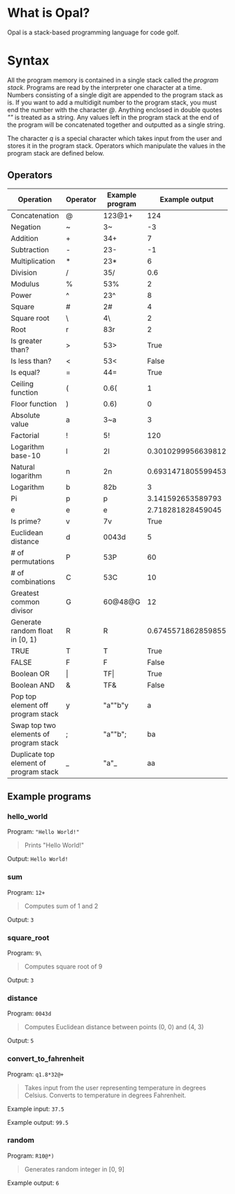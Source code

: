 # What is Opal?
Opal is a stack-based programming language for code golf.

# Syntax
All the program memory is contained in a single stack called the *program stack*. Programs are read by the interpreter one character at a time. Numbers consisting of a single digit are appended to the program stack as is. If you want to add a multidigit number to the program stack, you must end the number with the character *@*. Anything enclosed in double quotes *""* is treated as a string. Any values left in the program stack at the end of the program will be concatenated together and outputted as a single string.

The character *q* is a special character which takes input from the user and stores it in the program stack. Operators which manipulate the values in the program stack are defined below.

## Operators

| Operation | Operator | Example program | Example output |
| ----------- | ----------- | ----------- | ----------- |
| Concatenation | @ | 123@1+ | 124 |
| Negation | ~ | 3~ | -3 |
| Addition | + | 34+ | 7 |
| Subtraction | - | 23- | -1 |
| Multiplication | * | 23* | 6 |
| Division | / | 35/ | 0.6 |
| Modulus | % | 53% | 2 |
| Power | ^ | 23^ | 8 |
| Square | # | 2# | 4 |
| Square root | \ | 4\ | 2 |
| Root | r | 83r | 2 |
| Is greater than? | > | 53> | True |
| Is less than? | < | 53< | False |
| Is equal? | = | 44= | True |
| Ceiling function | ( | 0.6( | 1 |
| Floor function | ) | 0.6) | 0 |
| Absolute value | a | 3~a | 3 |
| Factorial | ! | 5! | 120 |
| Logarithm base-10 | l | 2l | 0.3010299956639812 |
| Natural logarithm | n | 2n | 0.6931471805599453 |
| Logarithm | b | 82b | 3 |
| Pi | p | p | 3.141592653589793 |
| e | e | e | 2.718281828459045 |
| Is prime? | v | 7v | True |
| Euclidean distance | d | 0043d | 5 |
| # of permutations | P | 53P | 60 |
| # of combinations | C | 53C | 10 |
| Greatest common divisor | G | 60@48@G | 12 |
| Generate random float in [0, 1) | R | R | 0.6745571862859855 |
| TRUE | T | T | True |
| FALSE | F | F | False |
| Boolean OR | &#124; | TF&#124; | True |
| Boolean AND | & | TF& | False |
| Pop top element off program stack | y | "a""b"y | a |
| Swap top two elements of program stack | ; | "a""b"; | ba |
| Duplicate top element of program stack | _ | "a"_ | aa |

## Example programs
### hello_world
Program: `"Hello World!"`

> Prints "Hello World!"

Output:
`Hello World!`

### sum
Program: `12+`

> Computes sum of 1 and 2

Output:
`3`

### square_root
Program: `9\`

> Computes square root of 9

Output:
`3`

### distance
Program: `0043d`

> Computes Euclidean distance between points (0, 0) and (4, 3)

Output:
`5`

### convert_to_fahrenheit
Program: `q1.8*32@+`

> Takes input from the user representing temperature in degrees Celsius. Converts to temperature in degrees Fahrenheit.

Example input:
`37.5`

Example output:
`99.5`

### random
Program: `R10@*)`

> Generates random integer in [0, 9]

Example output:
`6`
